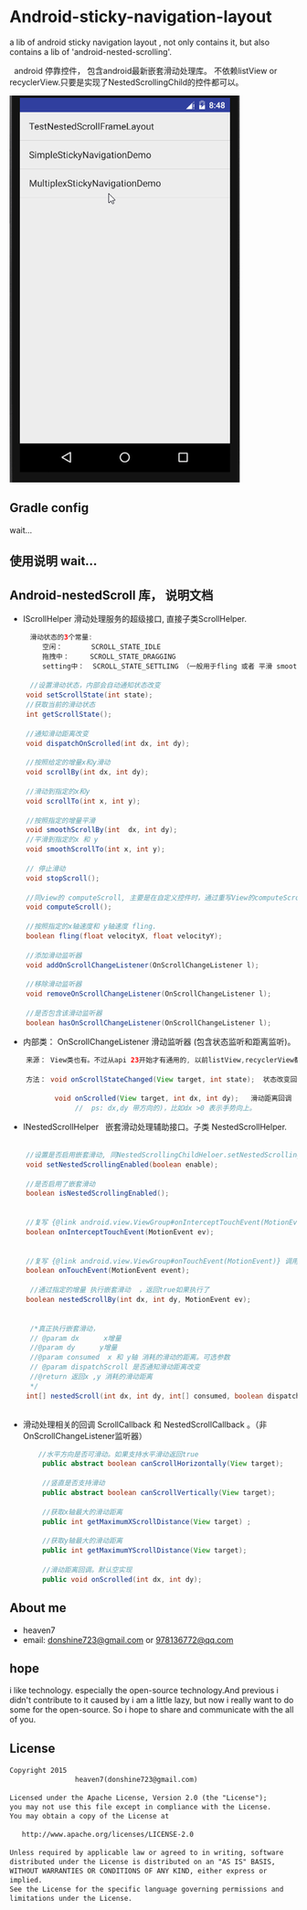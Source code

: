 # Android-sticky-navigation-layout
 a lib of android sticky navigation layout , not only contains it, but also contains a lib of 'android-nested-scrolling'.
 
   android 停靠控件， 包含android最新嵌套滑动处理库。 不依赖listView or recyclerView.只要是实现了NestedScrollingChild的控件都可以。
   
  <img src="/art/sticky_navigation_layout.gif" alt="Demo Screen Capture" width="403px" height="677px"/>

## Gradle config


wait...


## 使用说明 wait...

## Android-nestedScroll 库， 说明文档

- IScrollHelper  滑动处理服务的超级接口, 直接子类ScrollHelper.

```java
     滑动状态的3个常量: 
        空闲：       SCROLL_STATE_IDLE 
        拖拽中：     SCROLL_STATE_DRAGGING 
        setting中：  SCROLL_STATE_SETTLING （一般用于fling 或者 平滑 smoothScroll）

     //设置滑动状态，内部会自动通知状态改变
    void setScrollState(int state);
    //获取当前的滑动状态 
    int getScrollState();

    //通知滑动距离改变
    void dispatchOnScrolled(int dx, int dy);
    
    //按照给定的增量x和y滑动
    void scrollBy(int dx, int dy);

    //滑动到指定的x和y
    void scrollTo(int x, int y);
    
    //按照指定的增量平滑
    void smoothScrollBy(int  dx, int dy);
    //平滑到指定的x 和 y
    void smoothScrollTo(int x, int y);
    
    // 停止滑动
    void stopScroll();

    //同view的 computeScroll, 主要是在自定义控件时，通过重写View的computeScroll方法， 调用此方法即可.
    void computeScroll();
   
    //按照指定的x轴速度和 y轴速度 fling.
    boolean fling(float velocityX, float velocityY);

    //添加滑动监听器
    void addOnScrollChangeListener(OnScrollChangeListener l);
    
    //移除滑动监听器
    void removeOnScrollChangeListener(OnScrollChangeListener l);
 
    //是否包含该滑动监听器
    boolean hasOnScrollChangeListener(OnScrollChangeListener l);   

```
-  内部类： OnScrollChangeListener 滑动监听器 (包含状态监听和距离监听)。 
```java
    来源： View类也有。不过从api 23开始才有通用的, 以前listView,recyclerView都是单独的监听器。
    
    方法： void onScrollStateChanged(View target, int state);  状态改变回调
    
           void onScrolled(View target, int dx, int dy);   滑动距离回调 
                //  ps: dx,dy 带方向的)，比如dx >0 表示手势向上。
```
                
-  INestedScrollHelper    嵌套滑动处理辅助接口。子类 NestedScrollHelper.
```java 

    //设置是否启用嵌套滑动, 同NestedScrollingChildHeloer.setNestedScrollingEnabled. 只不过增加状态改变回调
    void setNestedScrollingEnabled(boolean enable);
    
    //是否启用了嵌套滑动
    boolean isNestedScrollingEnabled();

    
    //复写 {@link android.view.ViewGroup#onInterceptTouchEvent(MotionEvent)} 调用此方法, 支持嵌套滑动. 具体见 demo实现。                 
    boolean onInterceptTouchEvent(MotionEvent ev);

   
    //复写 {@link android.view.ViewGroup#onTouchEvent(MotionEvent)} 调用此方法 ,支持嵌套滑动 
    boolean onTouchEvent(MotionEvent event);

     //通过指定的增量 执行嵌套滑动  ，返回true如果执行了
    boolean nestedScrollBy(int dx, int dy, MotionEvent ev);

    
     /*真正执行嵌套滑动，
     // @param dx      x增量
     //@param dy      y增量
     //@param consumed  x 和 y轴 消耗的滑动的距离。可选参数
     // @param dispatchScroll 是否通知滑动距离改变
     //@return 返回x ,y 消耗的滑动距离  
     */
    int[] nestedScroll(int dx, int dy, int[] consumed, boolean dispatchScroll);
    
```

- 滑动处理相关的回调 ScrollCallback 和 NestedScrollCallback 。（非OnScrollChangeListener监听器）

```java
       //水平方向是否可滑动。如果支持水平滑动返回true
        public abstract boolean canScrollHorizontally(View target);
  
        //竖直是否支持滑动
        public abstract boolean canScrollVertically(View target);

        //获取x轴最大的滑动距离 
        public int getMaximumXScrollDistance(View target) ;

        //获取y轴最大的滑动距离
        public int getMaximumYScrollDistance(View target);
        
        //滑动距离回调。默认空实现
        public void onScrolled(int dx, int dy);
```        

## About me
   * heaven7 
   * email: donshine723@gmail.com or 978136772@qq.com   
   
## hope
i like technology. especially the open-source technology.And previous i didn't contribute to it caused by i am a little lazy, but now i really want to do some for the open-source. So i hope to share and communicate with the all of you.


## License

    Copyright 2015   
                    heaven7(donshine723@gmail.com)

    Licensed under the Apache License, Version 2.0 (the "License");
    you may not use this file except in compliance with the License.
    You may obtain a copy of the License at

       http://www.apache.org/licenses/LICENSE-2.0

    Unless required by applicable law or agreed to in writing, software
    distributed under the License is distributed on an "AS IS" BASIS,
    WITHOUT WARRANTIES OR CONDITIONS OF ANY KIND, either express or implied.
    See the License for the specific language governing permissions and
    limitations under the License.
